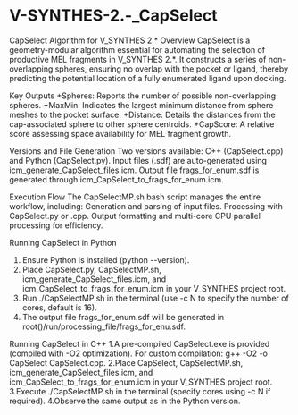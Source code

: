 # V-SYNTHES-2.-_CapSelect
CapSelect Algorithm for V_SYNTHES 2.*
  Overview
CapSelect is a geometry-modular algorithm essential for automating the selection of productive MEL fragments in V_SYNTHES 2.*. It constructs a series of non-overlapping spheres, ensuring no overlap with the pocket or ligand, thereby predicting the potential location of a fully enumerated ligand upon docking.

  Key Outputs
  +Spheres: Reports the number of possible non-overlapping spheres.
  +MaxMin: Indicates the largest minimum distance from sphere meshes to the pocket surface.
  +Distance: Details the distances from the cap-associated sphere to other sphere centroids.
  +CapScore: A relative score assessing space availability for MEL fragment growth.

  Versions and File Generation
Two versions available: C++ (CapSelect.cpp) and Python (CapSelect.py).
Input files (.sdf) are auto-generated using icm_generate_CapSelect_files.icm.
Output file frags_for_enum.sdf is generated through icm_CapSelect_to_frags_for_enum.icm.

  Execution Flow
The CapSelectMP.sh bash script manages the entire workflow, including:
Generation and parsing of input files.
Processing with CapSelect.py or .cpp.
Output formatting and multi-core CPU parallel processing for efficiency.

  Running CapSelect in Python
  1.  Ensure Python is installed (python --version).
  2.  Place CapSelect.py, CapSelectMP.sh, icm_generate_CapSelect_files.icm, and icm_CapSelect_to_frags_for_enum.icm in your V_SYNTHES project root.
  3.  Run ./CapSelectMP.sh in the terminal (use -c N to specify the number of cores, default is 16).
  4.  The output file frags_for_enum.sdf will be generated in root()/run/processing_file/frags_for_enu.sdf.

  Running CapSelect in C++
  1.A pre-compiled CapSelect.exe is provided (compiled with -O2 optimization). For custom compilation: g++ -O2 -o CapSelect CapSelect.cpp.
  2.Place CapSelect, CapSelectMP.sh, icm_generate_CapSelect_files.icm, and icm_CapSelect_to_frags_for_enum.icm in your V_SYNTHES project root.
  3.Execute ./CapSelectMP.sh in the terminal (specify cores using -c N if required).
  4.Observe the same output as in the Python version.
